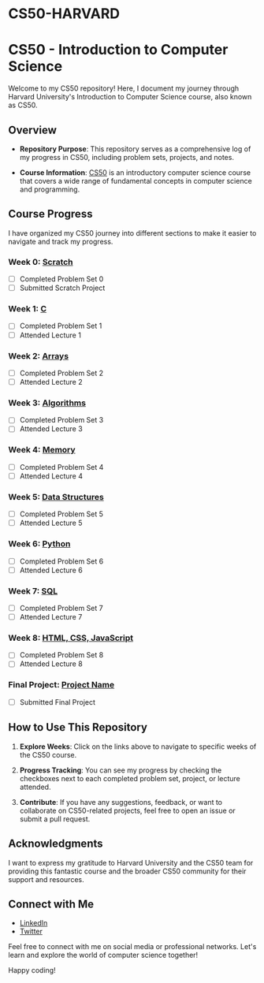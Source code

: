 # CS50-HARVARD
# CS50 - Introduction to Computer Science

Welcome to my CS50 repository! Here, I document my journey through Harvard University's Introduction to Computer Science course, also known as CS50.

## Overview

- **Repository Purpose**: This repository serves as a comprehensive log of my progress in CS50, including problem sets, projects, and notes.

- **Course Information**: [CS50](https://cs50.harvard.edu/) is an introductory computer science course that covers a wide range of fundamental concepts in computer science and programming.

## Course Progress

I have organized my CS50 journey into different sections to make it easier to navigate and track my progress.

### Week 0: [Scratch](link-to-week-0)

- [ ] Completed Problem Set 0
- [ ] Submitted Scratch Project

### Week 1: [C](link-to-week-1)

- [ ] Completed Problem Set 1
- [ ] Attended Lecture 1

### Week 2: [Arrays](link-to-week-2)

- [ ] Completed Problem Set 2
- [ ] Attended Lecture 2

### Week 3: [Algorithms](link-to-week-3)

- [ ] Completed Problem Set 3
- [ ] Attended Lecture 3

### Week 4: [Memory](link-to-week-4)

- [ ] Completed Problem Set 4
- [ ] Attended Lecture 4

### Week 5: [Data Structures](link-to-week-5)

- [ ] Completed Problem Set 5
- [ ] Attended Lecture 5

### Week 6: [Python](link-to-week-6)

- [ ] Completed Problem Set 6
- [ ] Attended Lecture 6

### Week 7: [SQL](link-to-week-7)

- [ ] Completed Problem Set 7
- [ ] Attended Lecture 7

### Week 8: [HTML, CSS, JavaScript](link-to-week-8)

- [ ] Completed Problem Set 8
- [ ] Attended Lecture 8

### Final Project: [Project Name](link-to-final-project)

- [ ] Submitted Final Project

## How to Use This Repository

1. **Explore Weeks**: Click on the links above to navigate to specific weeks of the CS50 course.

2. **Progress Tracking**: You can see my progress by checking the checkboxes next to each completed problem set, project, or lecture attended.

3. **Contribute**: If you have any suggestions, feedback, or want to collaborate on CS50-related projects, feel free to open an issue or submit a pull request.

## Acknowledgments

I want to express my gratitude to Harvard University and the CS50 team for providing this fantastic course and the broader CS50 community for their support and resources.

## Connect with Me

- [LinkedIn](https://www.linkedin.com/in/your-profile)
- [Twitter](https://twitter.com/your-twitter-handle)

Feel free to connect with me on social media or professional networks. Let's learn and explore the world of computer science together!

Happy coding!
